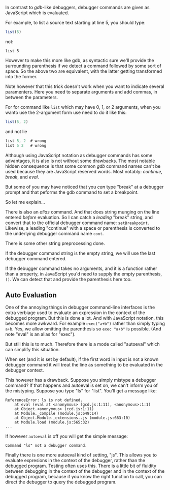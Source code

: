 In contrast to *gdb*-like debuggers, debugger commands are given as
JavaScript which is evaluated.

For example, to list a source text starting at line 5, you should type:
```js
list(5)
```
not:
```
list 5
```

However to make this more like gdb, as syntactic sure we'll provide
the surrounding parenthesis if we detect a command followed by some
sort of space. So the above two are equivalent, with the latter
getting transformed into the former.

Note however that this trick doesn't work when you want to indicate
several paramenters. Here you need to separate arguments and
add commas, in between the parameters.

For for command like `list` which may have 0, 1, or 2 arguments,
when you wanto use the 2-argument form use need to do it like this:
```js
list(5, 2)
```

and not lie
```js
list 5, 2  # wrong
list 5 2   # wrong
```

Although using JavaScript notation as debugger commands has some
advantages, it is also is not without some drawbacks. The most notable
hidden consequence is that some common *gdb* command names can't be
used because they are JavaScript reserved words. Most notably:
*continue*, *break*, and *eval*.

But some of you may have noticed that you *can* type "break" at a
debugger prompt and that peforms the gdb command to set a breakpoint.

So let me explain...

There is also an *alias* command. And that does string munging on the line
entered *before* evaluation. So I can catch a *leading* "break"
string, and convert that to the official debugger command name:
`setBreakpoint`. Likewise, a leading "continue" with a space or parenthesis is
converted to the underlying debugger command name `cont`.

There is some other string preprocessing done.

If the debugger command string is the empty string, we will use the last
debugger command entered.

If the debugger command takes no arguments, and it is a function rather than
a property, in JavaScript you'd need to supply the empty parenthesis, `()`. We
can detect that and provide the parenthesis here too.

Auto Evaluation
---------------

One of the annoying things in debugger command-line interfaces is the
extra verbiage used to evaluate an expression in the context of the
debugged program. But this is done a lot. And with JavaScript
notation, this becomes more awkward. For example `exec("a+b")` rather
than simply typing `a+b`. Yes, we allow omitting the parenthesis so
`exec "a+b"` is possible. (And note "eval" is an alias for "exec").

But still this is to much. Therefore there is a mode called
"autoeval" which can simplify this situation.

When set (and it is set by default), if the first word in input is not
a known debugger command it will treat the line as something to be
evaluated in the debugger context.

This however has a drawback. Suppose you simply mistype a debugger
command? If that happens and autoeval is set on, we can't inform you
of the mistyping. Suppose you type "ls" for "list". You'll get a message like:

```
ReferenceError: ls is not defined.
    at eval (eval at <anonymous> (gcd.js:1:11), <anonymous>:1:1)
    at Object.<anonymous> (ccd.js:1:11)
    at Module._compile (module.js:649:14)
    at Object.Module._extensions..js (module.js:663:10)
    at Module.load (module.js:565:32)
...
```

If however `autoeval` is off you will get the simple message:

```
Command "ls" not a debugger command.
```

Finally there is one more autoeval kind of setting, "js". This allows
you to evaluate expresions in the context of the debugger, rather than
the debugged program. Testing often uses this. There is a little bit
of fluidity between debugging in the context of the debugger and in
the context of the debugged program, because if you know the right
function to call, you can direct the debugger to query the debugged
program.
